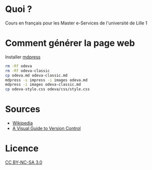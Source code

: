# Quoi ?

Cours en français pour les Master e-Services de l'université de Lille 1

# Comment générer la page web

Installer [mdpress](https://github.com/egonSchiele/mdpress)

```bash
rm -Rf odeva
rm -Rf odeva-classic
cp odeva.md odeva-classic.md
mdpress -s impress -i images odeva.md
mdpress -i images odeva-classic.md
cp odeva-style.css odeva/css/style.css
```

# Sources

 * [Wikipedia](http://fr.wikipedia.org/wiki/Wikip%C3%A9dia:Accueil_principal)
 * [A Visual Guide to Version Control](http://betterexplained.com/articles/a-visual-guide-to-version-control/)

# Licence

[CC BY-NC-SA 3.0](http://creativecommons.org/licenses/by-nc-sa/3.0/)